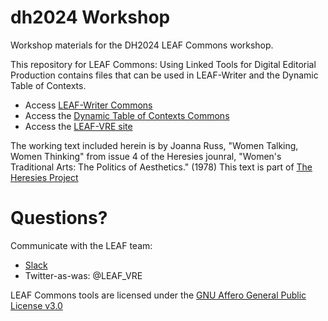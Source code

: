 # dh2024 Workshop
Workshop materials for the DH2024 LEAF Commons workshop.

This repository for LEAF Commons: Using Linked Tools for Digital Editorial Production contains files that can be used in LEAF-Writer and the Dynamic Table of Contexts.

* Access [LEAF-Writer Commons](https://leaf-writer.leaf-vre.org/)
* Access the [Dynamic Table of Contexts Commons](https://dtoc.leaf-vre.org/)
* Access the [LEAF-VRE site](https://www.leaf-vre.org/)

The working text included herein is by Joanna Russ, "Women Talking, Women Thinking" from issue 4 of the Heresies jounral, "Women's Traditional Arts: The Politics of Aesthetics." (1978)
This text is part of [The Heresies Project](https://leaf.bucknell.edu/heresies)

# Questions? 
Communicate with the LEAF team:
* [Slack](https://leaf-vre.slack.com)
* Twitter-as-was: @LEAF_VRE

LEAF Commons tools are licensed under the [GNU Affero General Public License v3.0](https://gitlab.com/calincs/cwrc/leaf-writer/leaf-writer/-/blob/main/LICENSE)